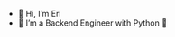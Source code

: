 - 👋 Hi, I’m Eri
- 🧩 I’m a Backend Engineer with Python 💙

<!---
erwnhdyt/erwnhdyt is a ✨ special ✨ repository because its `README.md` (this file) appears on your GitHub profile.
You can click the Preview link to take a look at your changes.
--->
